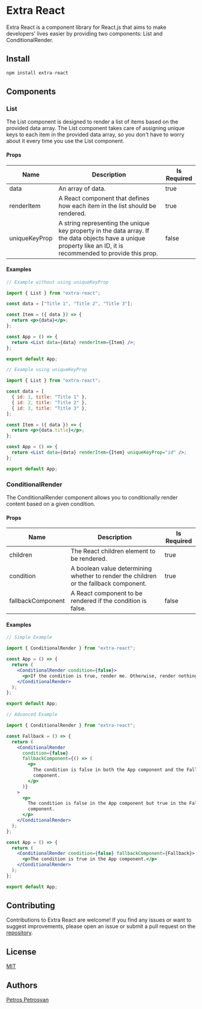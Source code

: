 # Extra React

Extra React is a component library for React.js that aims to make developers' lives easier by providing two components: List and ConditionalRender.

## Install

```js
npm install extra-react
```

## Components

### List

The List component is designed to render a list of items based on the provided data array.
The List component takes care of assigning unique keys to each item in the provided data array, so you don't have to worry about it every time you use the List component.

#### Props

| Name          | Description                                                                                                                                                     | Is Required |
| ------------- | --------------------------------------------------------------------------------------------------------------------------------------------------------------- | ----------- |
| data          | An array of data.                                                                                                                                               | true        |
| renderItem    | A React component that defines how each item in the list should be rendered.                                                                                    | true        |
| uniqueKeyProp | A string representing the unique key property in the data array. If the data objects have a unique property like an ID, it is recommended to provide this prop. | false       |

#### Examples

```jsx
// Example without using uniqueKeyProp

import { List } from "extra-react";

const data = ["Title 1", "Title 2", "Title 3"];

const Item = ({ data }) => {
  return <p>{data}</p>;
};

const App = () => {
  return <List data={data} renderItem={Item} />;
};

export default App;
```

```jsx
// Example using uniqueKeyProp

import { List } from "extra-react";

const data = [
  { id: 1, title: "Title 1" },
  { id: 2, title: "Title 2" },
  { id: 3, title: "Title 3" },
];

const Item = ({ data }) => {
  return <p>{data.title}</p>;
};

const App = () => {
  return <List data={data} renderItem={Item} uniqueKeyProp="id" />;
};

export default App;
```

### ConditionalRender

The ConditionalRender component allows you to conditionally render content based on a given condition.

#### Props

| Name              | Description                                                                           | Is Required |
| ----------------- | ------------------------------------------------------------------------------------- | ----------- |
| children          | The React children element to be rendered.                                            | true        |
| condition         | A boolean value determining whether to render the children or the fallback component. | true        |
| fallbackComponent | A React component to be rendered if the condition is false.                           | false       |

#### Examples

```jsx
// Simple Example

import { ConditionalRender } from "extra-react";

const App = () => {
  return (
    <ConditionalRender condition={false}>
      <p>If the condition is true, render me. Otherwise, render nothing.</p>
    </ConditionalRender>
  );
};

export default App;
```

```jsx
// Advanced Example

import { ConditionalRender } from "extra-react";

const Fallback = () => {
  return (
    <ConditionalRender
      condition={false}
      fallbackComponent={() => (
        <p>
          The condition is false in both the App component and the Fallback
          component.
        </p>
      )}
    >
      <p>
        The condition is false in the App component but true in the Fallback
        component.
      </p>
    </ConditionalRender>
  );
};

const App = () => {
  return (
    <ConditionalRender condition={false} fallbackComponent={Fallback}>
      <p>The condition is true in the App component.</p>
    </ConditionalRender>
  );
};

export default App;
```

## Contributing

Contributions to Extra React are welcome! If you find any issues or want to suggest improvements, please open an issue or submit a pull request on the [repository](https://github.com/Petros-Petrosyan/extra-react).

## License

[MIT](https://github.com/Petros-Petrosyan/extra-react/blob/main/LICENSE)

## Authors

[Petros Petrosyan](https://github.com/Petros-Petrosyan)
